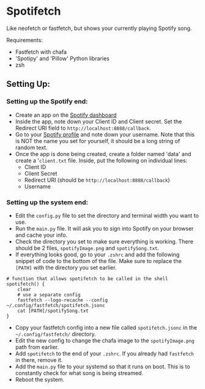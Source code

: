 # Spotifetch

Like neofetch or fastfetch, but shows your currently playing Spotify song.

Requirements: 
- Fastfetch with chafa
- 'Spotipy' and 'Pillow' Python libraries
- zsh

## Setting Up:

### Setting up the Spotify end:
- Create an app on the [Spotify dashboard](https://developer.spotify.com/dashboard)
- Inside the app, note down your Client ID and Client secret. Set the Redirect URI field to `http://localhost:8888/callback`.
- Go to your [Spotify profile](https://www.spotify.com/us/account/profile/) and note down your username. Note that this is NOT the name you set for yourself, it should be a long string of random text.
- Once the app is done being created, create a folder named 'data' and create a '`client.txt` file. Inside, put the following on individual lines:
  -  Client ID
  -  Client Secret
  -  Redirect URI (should be `http://localhost:8888/callback`)
  -  Username

### Setting up the system end:
- Edit the `config.py` file to set the directory and terminal width you want to use.
- Run the `main.py` file. It will ask you to sign into Spotify on your browser and cache your info.
- Check the directory you set to make sure everything is working. There should be 2 files, `spotifyImage.png` and `spotifySong.txt`.
- If everything looks good, go to your `.zshrc` and add the following snippet of code to the bottom of the file. Make sure to replace the `[PATH]` with the directory you set earlier.

```
# function that allows spotifetch to be called in the shell
spotifetch() {
    clear
    # use a separate config
    fastfetch --logo-recache --config ~/.config/fastfetch/spotifetch.jsonc    
    cat [PATH]/spotifySong.txt
}
```

- Copy your fastfetch config into a new file called `spotifetch.jsonc` in the `~/.config/fastfetch/` directory. 
- Edit the new config to change the chafa image to the `spotifyImage.png` path from earlier.
- Add `spotifetch` to the end of your `.zshrc`. If you already had `fastfetch` in there, remove it.
- Add the `main.py` file to your systemd so that it runs on boot. This is to constantly check for what song is being streamed.
- Reboot the system.
